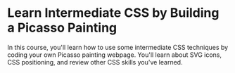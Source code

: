 # Learn Intermediate CSS by Building a Picasso Painting
In this course, you'll learn how to use some intermediate CSS techniques by coding your own Picasso painting webpage. You'll learn about SVG icons, CSS positioning, and review other CSS skills you've learned.